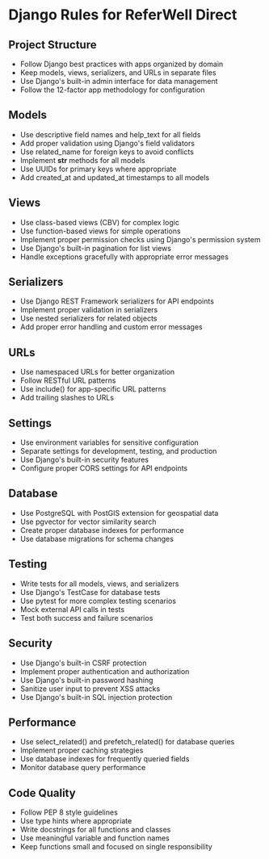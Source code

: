 # Django Rules for ReferWell Direct

## Project Structure

- Follow Django best practices with apps organized by domain
- Keep models, views, serializers, and URLs in separate files
- Use Django's built-in admin interface for data management
- Follow the 12-factor app methodology for configuration

## Models

- Use descriptive field names and help_text for all fields
- Add proper validation using Django's field validators
- Use related_name for foreign keys to avoid conflicts
- Implement **str** methods for all models
- Use UUIDs for primary keys where appropriate
- Add created_at and updated_at timestamps to all models

## Views

- Use class-based views (CBV) for complex logic
- Use function-based views for simple operations
- Implement proper permission checks using Django's permission system
- Use Django's built-in pagination for list views
- Handle exceptions gracefully with appropriate error messages

## Serializers

- Use Django REST Framework serializers for API endpoints
- Implement proper validation in serializers
- Use nested serializers for related objects
- Add proper error handling and custom error messages

## URLs

- Use namespaced URLs for better organization
- Follow RESTful URL patterns
- Use include() for app-specific URL patterns
- Add trailing slashes to URLs

## Settings

- Use environment variables for sensitive configuration
- Separate settings for development, testing, and production
- Use Django's built-in security features
- Configure proper CORS settings for API endpoints

## Database

- Use PostgreSQL with PostGIS extension for geospatial data
- Use pgvector for vector similarity search
- Create proper database indexes for performance
- Use database migrations for schema changes

## Testing

- Write tests for all models, views, and serializers
- Use Django's TestCase for database tests
- Use pytest for more complex testing scenarios
- Mock external API calls in tests
- Test both success and failure scenarios

## Security

- Use Django's built-in CSRF protection
- Implement proper authentication and authorization
- Use Django's built-in password hashing
- Sanitize user input to prevent XSS attacks
- Use Django's built-in SQL injection protection

## Performance

- Use select_related() and prefetch_related() for database queries
- Implement proper caching strategies
- Use database indexes for frequently queried fields
- Monitor database query performance

## Code Quality

- Follow PEP 8 style guidelines
- Use type hints where appropriate
- Write docstrings for all functions and classes
- Use meaningful variable and function names
- Keep functions small and focused on single responsibility
